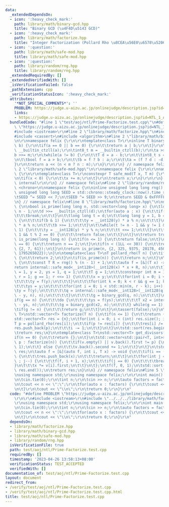 ```yaml
---
data:
  _extendedDependsOn:
  - icon: ':heavy_check_mark:'
    path: library/math/binary-gcd.hpp
    title: "Binary GCD (\u4F4D\u5143 GCD)"
  - icon: ':heavy_check_mark:'
    path: library/math/factorize.hpp
    title: "Integer Factorization (Pollard Rho \u8CEA\u56E0\u6578\u5206\u89E3)"
  - icon: ':question:'
    path: library/math/safe-mod.hpp
    title: library/math/safe-mod.hpp
  - icon: ':question:'
    path: library/random/rng.hpp
    title: library/random/rng.hpp
  _extendedRequiredBy: []
  _extendedVerifiedWith: []
  _isVerificationFailed: false
  _pathExtension: cpp
  _verificationStatusIcon: ':heavy_check_mark:'
  attributes:
    '*NOT_SPECIAL_COMMENTS*': ''
    PROBLEM: https://judge.u-aizu.ac.jp/onlinejudge/description.jsp?id=NTL_1_A
    links:
    - https://judge.u-aizu.ac.jp/onlinejudge/description.jsp?id=NTL_1_A
  bundledCode: "#line 1 \"test/aoj/ntl/Prime-Factorize.test.cpp\"\n#define PROBLEM\
    \ \"https://judge.u-aizu.ac.jp/onlinejudge/description.jsp?id=NTL_1_A\"\r\n\r\n\
    #include <iostream>\r\n#line 2 \"library/math/factorize.hpp\"\n#include <vector>\n\
    #include <cassert>\n#include <algorithm>\n#line 2 \"library/math/binary-gcd.hpp\"\
    \n\r\nnamespace felix {\r\n\r\ntemplate<class T>\r\ninline T binary_gcd(T a, T\
    \ b) {\r\n\tif(a == 0 || b == 0) {\r\n\t\treturn a | b;\r\n\t}\r\n\tint8_t n =\
    \ __builtin_ctzll(a);\r\n\tint8_t m = __builtin_ctzll(b);\r\n\ta >>= n;\r\n\t\
    b >>= m;\r\n\twhile(a != b) {\r\n\t\tT d = a - b;\r\n\t\tint8_t s = __builtin_ctzll(d);\r\
    \n\t\tbool f = a > b;\r\n\t\tb = f ? b : a;\r\n\t\ta = (f ? d : -d) >> s;\r\n\t\
    }\r\n\treturn a << (n < m ? n : m);\r\n}\r\n\r\n} // namespace felix\r\n#line\
    \ 2 \"library/math/safe-mod.hpp\"\n\r\nnamespace felix {\r\n\r\nnamespace internal\
    \ {\r\n\r\ntemplate<class T>\r\nconstexpr T safe_mod(T x, T m) {\r\n\tx %= m;\r\
    \n\tif(x < 0) {\r\n\t\tx += m;\r\n\t}\r\n\treturn x;\r\n}\r\n\r\n} // namespace\
    \ internal\r\n\r\n} // namespace felix\n#line 2 \"library/random/rng.hpp\"\n#include\
    \ <chrono>\n\nnamespace felix {\n\ninline unsigned long long rng() {\n\tstatic\
    \ unsigned long long SEED = std::chrono::steady_clock::now().time_since_epoch().count();\n\
    \tSEED ^= SEED << 7;\n\tSEED ^= SEED >> 9;\n\treturn SEED & 0xFFFFFFFFULL;\n}\n\
    \n} // namespace felix\n#line 8 \"library/math/factorize.hpp\"\n\nnamespace felix\
    \ {\n\nbool is_prime(long long n, std::vector<long long> x) {\n\tlong long d =\
    \ n - 1;\n\td >>= __builtin_ctzll(d);\n\tfor(auto a : x) {\n\t\tif(n <= a) {\n\
    \t\t\tbreak;\n\t\t}\n\t\tlong long t = d;\n\t\tlong long y = 1, b = t;\n\t\twhile(b)\
    \ {\n\t\t\tif(b & 1) {\n\t\t\t\ty = __int128(y) * a % n;\n\t\t\t}\n\t\t\ta = __int128(a)\
    \ * a % n;\n\t\t\tb >>= 1;\n\t\t}\n\t\twhile(t != n - 1 && y != 1 && y != n -\
    \ 1) {\n\t\t\ty = __int128(y) * y % n;\n\t\t\tt <<= 1;\n\t\t}\n\t\tif(y != n -\
    \ 1 && t % 2 == 0) {\n\t\t\treturn false;\n\t\t}\n\t}\n\treturn true;\n}\n\nbool\
    \ is_prime(long long n) {\n\tif(n <= 1) {\n\t\treturn false;\n\t}\n\tif(n % 2\
    \ == 0) {\n\t\treturn n == 2;\n\t}\n\tif(n < (1LL << 30)) {\n\t\treturn is_prime(n,\
    \ {2, 7, 61});\n\t}\n\treturn is_prime(n, {2, 325, 9375, 28178, 450775, 9780504,\
    \ 1795265022});\n}\n\ntemplate<class T>\nT pollard_rho(T n) {\n\tif(n % 2 == 0)\
    \ {\n\t\treturn 2;\n\t}\n\tif(is_prime(n)) {\n\t\treturn n;\n\t}\n\twhile(true)\
    \ {\n\t\tconst T R = rng() % (n - 1) + 1;\n\t\tauto f = [&](T x) -> T {\n\t\t\t\
    return internal::safe_mod<__int128>(__int128(x) * x + R, n);\n\t\t};\n\t\tT x\
    \ = 1, y = 2, ys = 1, q = 1;\n\t\tT g = 1;\n\t\tconstexpr int m = 128;\n\t\tfor(int\
    \ r = 1; g == 1; r <<= 1) {\n\t\t\tx = y;\n\t\t\tfor(int i = 0; i < r; i++) {\n\
    \t\t\t\ty = f(y);\n\t\t\t}\n\t\t\tfor(int k = 0; k < r && g == 1; k += m) {\n\t\
    \t\t\tys = y;\n\t\t\t\tfor(int i = 0; i < std::min(m, r - k); i++) {\n\t\t\t\t\
    \ty = f(y);\n\t\t\t\t\tq = internal::safe_mod<__int128>(__int128(q) * internal::safe_mod(x\
    \ - y, n), n);\n\t\t\t\t}\n\t\t\t\tg = binary_gcd(q, n);\n\t\t\t}\n\t\t}\n\t\t\
    if(g == n) {\n\t\t\tdo {\n\t\t\t\tys = f(ys);\n\t\t\t\tT x2 = internal::safe_mod(x\
    \ - ys, n);\n\t\t\t\tg = binary_gcd(x2, n);\n\t\t\t} while(g == 1);\n\t\t}\n\t\
    \tif(g != n) {\n\t\t\treturn g;\n\t\t}\n\t}\n\tassert(false);\n}\n\ntemplate<class\
    \ T>\nstd::vector<T> factorize(T n) {\n\tif(n <= 1) {\n\t\treturn {};\n\t}\n\t\
    std::vector<T> res = {n};\n\tfor(int i = 0; i < (int) res.size(); i++) {\n\t\t\
    T p = pollard_rho(res[i]);\n\t\tif(p != res[i]) {\n\t\t\tres[i] /= p;\n\t\t\t\
    res.push_back(p);\n\t\t\ti -= 1;\n\t\t}\n\t}\n\tstd::sort(res.begin(), res.end());\n\
    \treturn res;\n}\n\ntemplate<class T>\nstd::vector<T> get_divisors(T n) {\n\t\
    if(n == 0) {\n\t\treturn {};\n\t}\n\tstd::vector<std::pair<T, int>> v;\n\tfor(auto\
    \ p : factorize(n)) {\n\t\tif(v.empty() || v.back().first != p) {\n\t\t\tv.emplace_back(p,\
    \ 1);\n\t\t} else {\n\t\t\tv.back().second += 1;\n\t\t}\n\t}\n\tstd::vector<T>\
    \ res;\n\tauto f = [&](auto f, int i, T x) -> void {\n\t\tif(i == (int) v.size())\
    \ {\n\t\t\tres.push_back(x);\n\t\t\treturn;\n\t\t}\n\t\tfor(int j = v[i].second;\
    \ ; j--) {\n\t\t\tf(f, i + 1, x);\n\t\t\tif(j == 0) {\n\t\t\t\tbreak;\n\t\t\t\
    }\n\t\t\tx *= v[i].first;\n\t\t}\n\t};\n\tf(f, 0, 1);\n\tstd::sort(res.begin(),\
    \ res.end());\n\treturn res;\n}\n\n} // namespace felix\n#line 5 \"test/aoj/ntl/Prime-Factorize.test.cpp\"\
    \nusing namespace std;\r\nusing namespace felix;\r\n\r\nint main() {\r\n\tios::sync_with_stdio(false);\r\
    \n\tcin.tie(0);\r\n\tint n;\r\n\tcin >> n;\r\n\tauto factors = factorize(n);\r\
    \n\tcout << n << \":\";\r\n\tfor(auto x : factors) {\r\n\t\tcout << \" \" << x;\r\
    \n\t}\r\n\tcout << \"\\n\";\r\n\treturn 0;\r\n}\r\n"
  code: "#define PROBLEM \"https://judge.u-aizu.ac.jp/onlinejudge/description.jsp?id=NTL_1_A\"\
    \r\n\r\n#include <iostream>\r\n#include \"../../../library/math/factorize.hpp\"\
    \r\nusing namespace std;\r\nusing namespace felix;\r\n\r\nint main() {\r\n\tios::sync_with_stdio(false);\r\
    \n\tcin.tie(0);\r\n\tint n;\r\n\tcin >> n;\r\n\tauto factors = factorize(n);\r\
    \n\tcout << n << \":\";\r\n\tfor(auto x : factors) {\r\n\t\tcout << \" \" << x;\r\
    \n\t}\r\n\tcout << \"\\n\";\r\n\treturn 0;\r\n}\r\n"
  dependsOn:
  - library/math/factorize.hpp
  - library/math/binary-gcd.hpp
  - library/math/safe-mod.hpp
  - library/random/rng.hpp
  isVerificationFile: true
  path: test/aoj/ntl/Prime-Factorize.test.cpp
  requiredBy: []
  timestamp: '2023-04-26 13:58:13+08:00'
  verificationStatus: TEST_ACCEPTED
  verifiedWith: []
documentation_of: test/aoj/ntl/Prime-Factorize.test.cpp
layout: document
redirect_from:
- /verify/test/aoj/ntl/Prime-Factorize.test.cpp
- /verify/test/aoj/ntl/Prime-Factorize.test.cpp.html
title: test/aoj/ntl/Prime-Factorize.test.cpp
---
```

